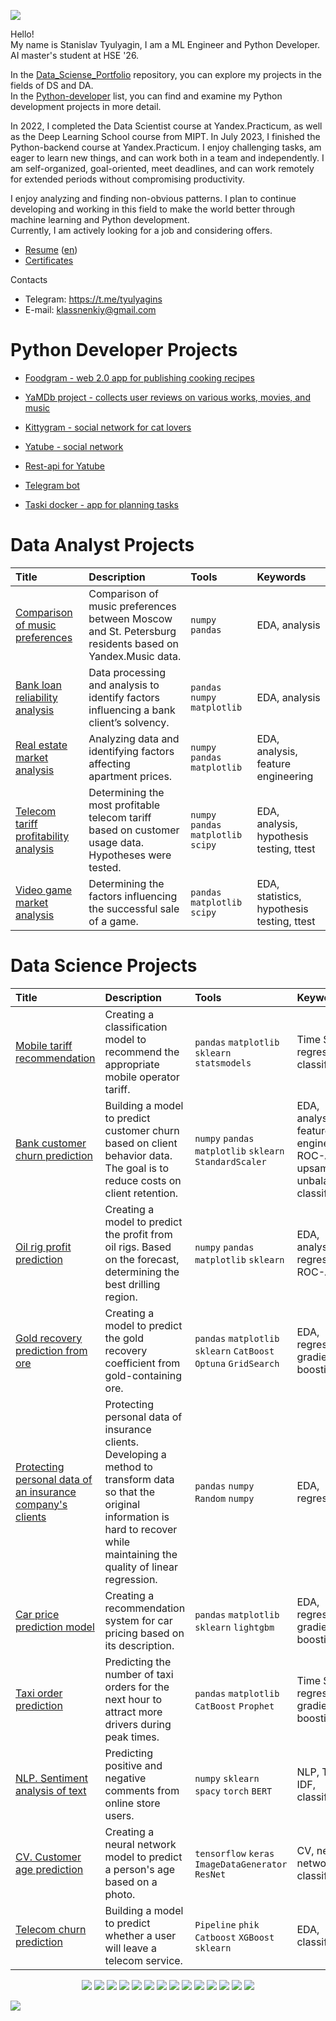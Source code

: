 <a id='link1'></a>
![](https://komarev.com/ghpvc/?username=klassnenkiy&style=plastic&label=profile+views&color=orange)

Hello!  
My name is Stanislav Tyulyagin, I am a ML Engineer and Python Developer. AI master's student at HSE '26.

In the [Data_Sciense_Portfolio](https://github.com/klassnenkiy/Data_Sciense_Portfolio) repository, you can explore my projects in the fields of DS and DA.  
In the [Python-developer](https://github.com/stars/klassnenkiy/lists/python-developer) list, you can find and examine my Python development projects in more detail.

In 2022, I completed the Data Scientist course at Yandex.Practicum, as well as the Deep Learning School course from MIPT. In July 2023, I finished the Python-backend course at Yandex.Practicum. I enjoy challenging tasks, am eager to learn new things, and can work both in a team and independently. I am self-organized, goal-oriented, meet deadlines, and can work remotely for extended periods without compromising productivity.

I enjoy analyzing and finding non-obvious patterns. I plan to continue developing and working in this field to make the world better through machine learning and Python development.  
Currently, I am actively looking for a job and considering offers.

- [Resume](https://github.com/klassnenkiy/klassnenkiy/blob/main/Tyulyagin_Stanislav_Resume_ru.pdf) ([en](https://github.com/klassnenkiy/klassnenkiy/blob/main/Tyulyagin_Stanislav_Resume.pdf))
- [Certificates](https://github.com/klassnenkiy/Certificates)

Contacts  
- Telegram: https://t.me/tyulyagins  
- E-mail: klassnenkiy@gmail.com  

# Python Developer Projects

* [Foodgram - web 2.0 app for publishing cooking recipes](https://github.com/klassnenkiy/foodgram-project-react)

* [YaMDb project - collects user reviews on various works, movies, and music](https://github.com/klassnenkiy/api_yamdb)

* [Kittygram - social network for cat lovers](https://github.com/klassnenkiy/kittygram_final)

* [Yatube - social network](https://github.com/klassnenkiy/hw05_final)

* [Rest-api for Yatube](https://github.com/klassnenkiy/api_final_yatube)

* [Telegram bot](https://github.com/klassnenkiy/homework_bot)

* [Taski docker - app for planning tasks](https://github.com/klassnenkiy/taski-docker)

# Data Analyst Projects

| **Title** | **Description** | **Tools** |  **Keywords**  |
| :------------------- | :---------------------- | :---------------------- | :------ |
| [Comparison of music preferences](https://github.com/klassnenkiy/Data_Sciense_Portfolio/tree/main/DS_p1_yandex_music) | Comparison of music preferences between Moscow and St. Petersburg residents based on Yandex.Music data. | `numpy` `pandas` | EDA, analysis |
| [Bank loan reliability analysis](https://github.com/klassnenkiy/Data_Sciense_Portfolio/tree/main/DS_p2_data_preprocessing) | Data processing and analysis to identify factors influencing a bank client’s solvency. | `pandas` `numpy` `matplotlib` | EDA, analysis |
| [Real estate market analysis](https://github.com/klassnenkiy/Data_Sciense_Portfolio/tree/main/DS_p3_real_estate) | Analyzing data and identifying factors affecting apartment prices. | `numpy` `pandas` `matplotlib` | EDA, analysis, feature engineering |
| [Telecom tariff profitability analysis](https://github.com/klassnenkiy/Data_Sciense_Portfolio/tree/main/DS_p6_telecom) | Determining the most profitable telecom tariff based on customer usage data. Hypotheses were tested. | `numpy` `pandas` `matplotlib`  `scipy` | EDA, analysis, hypothesis testing, ttest |
| [Video game market analysis](https://github.com/klassnenkiy/Data_Sciense_Portfolio/tree/main/DS_p5_games) | Determining the factors influencing the successful sale of a game. | `pandas` `matplotlib` `scipy` | EDA, statistics, hypothesis testing, ttest |

# Data Science Projects

| Title | Description | Tools |  Keywords  |
| :------------------- | :---------------------- | :---------------------- | :------ |
| [Mobile tariff recommendation](https://github.com/klassnenkiy/Data_Sciense_Portfolio/tree/main/DS_p4_stat_analysis) | Creating a classification model to recommend the appropriate mobile operator tariff. | `pandas` `matplotlib` `sklearn`  `statsmodels` | Time Series, regression, classification |
| [Bank customer churn prediction](https://github.com/klassnenkiy/Data_Sciense_Portfolio/tree/main/DS_p7_bank_churn) | Building a model to predict customer churn based on client behavior data. The goal is to reduce costs on client retention. | `numpy` `pandas` `matplotlib` `sklearn` `StandardScaler` | EDA, analysis, feature engineering, ROC-AUC, upsampling, unbalanced classification |
| [Oil rig profit prediction](https://github.com/klassnenkiy/Data_Sciense_Portfolio/tree/main/DS_p8_oil_rigs) | Creating a model to predict the profit from oil rigs. Based on the forecast, determining the best drilling region. | `numpy` `pandas` `matplotlib` `sklearn` | EDA, analysis, regression, ROC-AUC |
| [Gold recovery prediction from ore](https://github.com/klassnenkiy/Data_Sciense_Portfolio/tree/main/DS_p9_gold) | Creating a model to predict the gold recovery coefficient from gold-containing ore. | `pandas` `matplotlib` `sklearn` `CatBoost` `Optuna` `GridSearch` | EDA, regression, gradient boosting |
| [Protecting personal data of an insurance company's clients](https://github.com/klassnenkiy/Data_Sciense_Portfolio/tree/main/DS_p10_insurance) | Protecting personal data of insurance clients. Developing a method to transform data so that the original information is hard to recover while maintaining the quality of linear regression. | `pandas` `numpy` `Random` `numpy`  | EDA, regression |
| [Car price prediction model](https://github.com/klassnenkiy/Data_Sciense_Portfolio/tree/main/DS_p11_car_prices) | Creating a recommendation system for car pricing based on its description. | `pandas` `matplotlib` `sklearn` `lightgbm` | EDA, regression, gradient boosting |
| [Taxi order prediction](https://github.com/klassnenkiy/Data_Sciense_Portfolio/tree/main/DS_p12_time_series) | Predicting the number of taxi orders for the next hour to attract more drivers during peak times. | `pandas` `matplotlib` `CatBoost` `Prophet`  | Time Series, regression, gradient boosting |
| [NLP. Sentiment analysis of text](https://github.com/klassnenkiy/Data_Sciense_Portfolio/tree/main/DS_p13_texts) | Predicting positive and negative comments from online store users. | `numpy` `sklearn` `spacy` `torch` `BERT` | NLP, TF-IDF, classification |
| [CV. Customer age prediction](https://github.com/klassnenkiy/Data_Sciense_Portfolio/tree/main/DS_p14_cv) | Creating a neural network model to predict a person's age based on a photo. | `tensorflow` `keras` `ImageDataGenerator` `ResNet` | CV, neural network, classification |
| [Telecom churn prediction](https://github.com/klassnenkiy/Data_Sciense_Portfolio/tree/main/DS_diploma_project) | Building a model to predict whether a user will leave a telecom service. | `Pipeline` `phik` `Catboost` `XGBoost` `sklearn` | EDA, classification |

<p align="center">
  <img src="https://img.shields.io/badge/python-3670A0?style=for-the-badge&logo=python&logoColor=ffdd54" />
  <img src="https://img.shields.io/badge/postgres-%23316192.svg?style=for-the-badge&logo=postgresql&logoColor=white" />
  <img src="https://img.shields.io/badge/Plotly-%233F4F75.svg?style=for-the-badge&logo=plotly&logoColor=white" />
  <img src="https://img.shields.io/badge/SciPy-%230C55A5.svg?style=for-the-badge&logo=scipy&logoColor=%white" />
  <img src="https://img.shields.io/badge/numpy-%23013243.svg?style=for-the-badge&logo=numpy&logoColor=white" />
  <img src="https://img.shields.io/badge/sqlite-%2307405e.svg?style=for-the-badge&logo=sqlite&logoColor=white" />
   <img src="https://img.shields.io/badge/pandas-%23150458.svg?style=for-the-badge&logo=pandas&logoColor=white" />
  <img src="https://img.shields.io/badge/mysql-%2300f.svg?style=for-the-badge&logo=mysql&logoColor=white" />
   <img src="https://img.shields.io/badge/scikit--learn-%23F7931E.svg?style=for-the-badge&logo=scikit-learn&logoColor=white" />
  <img src="https://img.shields.io/badge/TensorFlow-%23FF6F00.svg?style=for-the-badge&logo=TensorFlow&logoColor=white" />
   <img src="https://img.shields.io/badge/PyTorch-%23EE4C2C.svg?style=for-the-badge&logo=PyTorch&logoColor=white" />
  <img src="https://img.shields.io/badge/Keras-%23D00000.svg?style=for-the-badge&logo=Keras&logoColor=white" />
  <img src="https://img.shields.io/badge/opencv-%23white.svg?style=for-the-badge&logo=opencv&logoColor=white" />
  <img src="https://img.shields.io/badge/github-%23121011.svg?style=for-the-badge&logo=github&logoColor=white" />
</p>

<a href="#"><img src='https://img.shields.io/badge/Back_to_top-&#x21A9-blue'></a>
